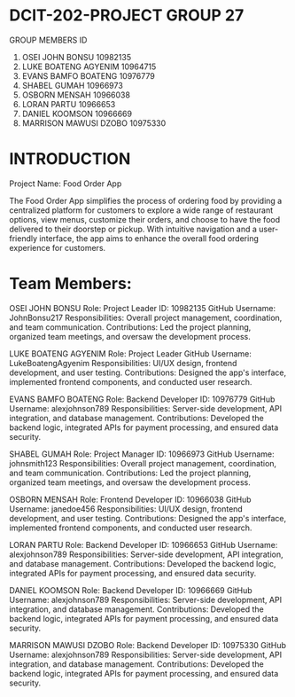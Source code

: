 # DCIT-202-PROJECT GROUP 27
GROUP MEMBERS                    ID
1.	OSEI JOHN BONSU 				  10982135
2.	LUKE BOATENG AGYENIM			10964715
3.	EVANS BAMFO BOATENG			  10976779
4.	SHABEL GUMAH			      	10966973
5.	OSBORN MENSAH 				    10966038
6.	LORAN PARTU					      10966653
7.	DANIEL KOOMSON				    10966669
8.	MARRISON MAWUSI DZOBO			10975330

# INTRODUCTION
Project Name: Food Order App

The Food Order App simplifies the process of ordering food by providing a centralized platform for customers to explore a wide range of restaurant options, view menus, customize their orders, and choose to have the food delivered to their doorstep or pickup. With intuitive navigation and a user-friendly interface, the app aims to enhance the overall food ordering experience for customers.

# Team Members:

OSEI JOHN BONSU
Role: Project Leader
ID: 10982135
GitHub Username: JohnBonsu217
Responsibilities: Overall project management, coordination, and team communication.
Contributions: Led the project planning, organized team meetings, and oversaw the development process.

LUKE BOATENG AGYENIM
Role: Project Leader
GitHub Username: LukeBoatengAgyenim
Responsibilities: UI/UX design, frontend development, and user testing.
Contributions: Designed the app's interface, implemented frontend components, and conducted user research.

EVANS BAMFO BOATENG
Role: Backend Developer
ID: 10976779
GitHub Username: alexjohnson789
Responsibilities: Server-side development, API integration, and database management.
Contributions: Developed the backend logic, integrated APIs for payment processing, and ensured data security.

SHABEL GUMAH
Role: Project Manager
ID: 10966973
GitHub Username: johnsmith123
Responsibilities: Overall project management, coordination, and team communication.
Contributions: Led the project planning, organized team meetings, and oversaw the development process.

OSBORN MENSAH
Role: Frontend Developer
ID: 10966038
GitHub Username: janedoe456
Responsibilities: UI/UX design, frontend development, and user testing.
Contributions: Designed the app's interface, implemented frontend components, and conducted user research.

LORAN PARTU
Role: Backend Developer
ID: 10966653
GitHub Username: alexjohnson789
Responsibilities: Server-side development, API integration, and database management.
Contributions: Developed the backend logic, integrated APIs for payment processing, and ensured data security.

DANIEL KOOMSON
Role: Backend Developer
ID: 10966669
GitHub Username: alexjohnson789
Responsibilities: Server-side development, API integration, and database management.
Contributions: Developed the backend logic, integrated APIs for payment processing, and ensured data security.

MARRISON MAWUSI DZOBO
Role: Backend Developer
ID: 10975330
GitHub Username: alexjohnson789
Responsibilities: Server-side development, API integration, and database management.
Contributions: Developed the backend logic, integrated APIs for payment processing, and ensured data security.
